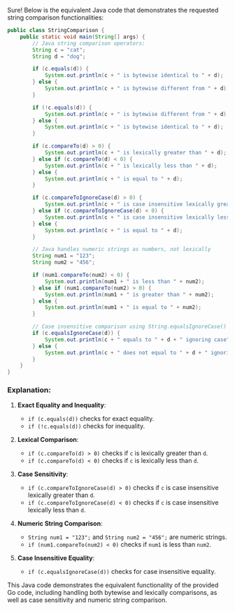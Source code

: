  Sure! Below is the equivalent Java code that demonstrates the requested string comparison functionalities:

```java
public class StringComparison {
    public static void main(String[] args) {
        // Java string comparison operators:
        String c = "cat";
        String d = "dog";

        if (c.equals(d)) {
            System.out.println(c + " is bytewise identical to " + d);
        } else {
            System.out.println(c + " is bytewise different from " + d);
        }

        if (!c.equals(d)) {
            System.out.println(c + " is bytewise different from " + d);
        } else {
            System.out.println(c + " is bytewise identical to " + d);
        }

        if (c.compareTo(d) > 0) {
            System.out.println(c + " is lexically greater than " + d);
        } else if (c.compareTo(d) < 0) {
            System.out.println(c + " is lexically less than " + d);
        } else {
            System.out.println(c + " is equal to " + d);
        }

        if (c.compareToIgnoreCase(d) > 0) {
            System.out.println(c + " is case insensitive lexically greater than " + d);
        } else if (c.compareToIgnoreCase(d) < 0) {
            System.out.println(c + " is case insensitive lexically less than " + d);
        } else {
            System.out.println(c + " is equal to " + d);
        }

        // Java handles numeric strings as numbers, not lexically
        String num1 = "123";
        String num2 = "456";

        if (num1.compareTo(num2) < 0) {
            System.out.println(num1 + " is less than " + num2);
        } else if (num1.compareTo(num2) > 0) {
            System.out.println(num1 + " is greater than " + num2);
        } else {
            System.out.println(num1 + " is equal to " + num2);
        }

        // Case insensitive comparison using String.equalsIgnoreCase()
        if (c.equalsIgnoreCase(d)) {
            System.out.println(c + " equals to " + d + " ignoring case");
        } else {
            System.out.println(c + " does not equal to " + d + " ignoring case");
        }
    }
}
```

### Explanation:
1. **Exact Equality and Inequality**:
   - `if (c.equals(d))` checks for exact equality.
   - `if (!c.equals(d))` checks for inequality.

2. **Lexical Comparison**:
   - `if (c.compareTo(d) > 0)` checks if `c` is lexically greater than `d`.
   - `if (c.compareTo(d) < 0)` checks if `c` is lexically less than `d`.

3. **Case Sensitivity**:
   - `if (c.compareToIgnoreCase(d) > 0)` checks if `c` is case insensitive lexically greater than `d`.
   - `if (c.compareToIgnoreCase(d) < 0)` checks if `c` is case insensitive lexically less than `d`.

4. **Numeric String Comparison**:
   - `String num1 = "123";` and `String num2 = "456";` are numeric strings.
   - `if (num1.compareTo(num2) < 0)` checks if `num1` is less than `num2`.

5. **Case Insensitive Equality**:
   - `if (c.equalsIgnoreCase(d))` checks for case insensitive equality.

This Java code demonstrates the equivalent functionality of the provided Go code, including handling both bytewise and lexically comparisons, as well as case sensitivity and numeric string comparison.
